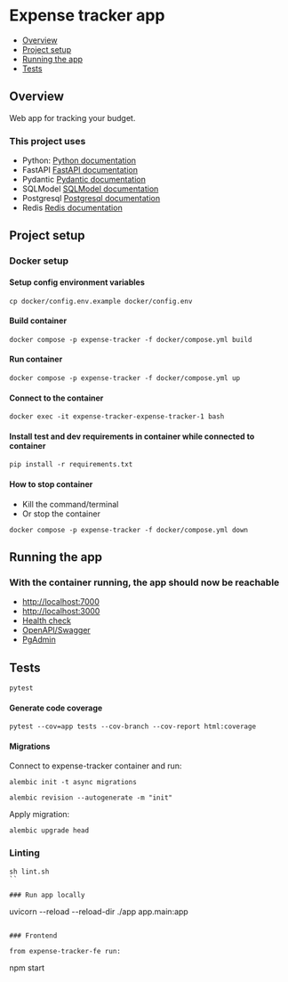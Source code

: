 # Expense tracker app

- [Overview](#overview)
- [Project setup](#project-setup)
- [Running the app](#running-the-app)
- [Tests](#tests)

## Overview

Web app for tracking your budget.

### This project uses
* Python: [Python documentation](https://docs.python.org/3/)
* FastAPI [FastAPI documentation](https://fastapi.tiangolo.com/)
* Pydantic [Pydantic documentation](https://docs.pydantic.dev/)
* SQLModel [SQLModel documentation](https://sqlmodel.tiangolo.com/)
* Postgresql [Postgresql documentation](https://www.postgresql.org/)
* Redis [Redis documentation](https://redis.io/docs/latest/)

## Project setup

### Docker setup

#### Setup config environment variables

```
cp docker/config.env.example docker/config.env
```

#### Build container

```
docker compose -p expense-tracker -f docker/compose.yml build
```

#### Run container

```
docker compose -p expense-tracker -f docker/compose.yml up
```

#### Connect to the container

```
docker exec -it expense-tracker-expense-tracker-1 bash
```

#### Install test and dev requirements in container while connected to container

```
pip install -r requirements.txt
```

#### How to stop container

* Kill the command/terminal
* Or stop the container

```
docker compose -p expense-tracker -f docker/compose.yml down
```

## Running the app

### With the container running, the app should now be reachable

* [http://localhost:7000](http://localhost:7000)
* [http://localhost:3000](http://localhost:3000)
* [Health check](http://localhost:7000/health)
* [OpenAPI/Swagger](http://localhost:7000/docs)
* [PgAdmin](http://localhost:5050/#browser/)


## Tests

```
pytest
```

#### Generate code coverage

```
pytest --cov=app tests --cov-branch --cov-report html:coverage
```

#### Migrations 

Connect to expense-tracker container and run:

```
alembic init -t async migrations
```

```
alembic revision --autogenerate -m "init"
```

Apply migration:

```
alembic upgrade head
```


### Linting

```
sh lint.sh
``

### Run app locally

```
uvicorn --reload --reload-dir ./app app.main:app
```

### Frontend
 
from expense-tracker-fe run:

```
npm start
```